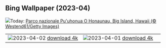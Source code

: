 ## Bing Wallpaper (2023-04)
![](https://www.bing.com/th?id=OHR.HonaunauNP_IT-IT4864415191_UHD.jpg&w=1000)Today: [Parco nazionale Pu'uhonua O Honaunau, Big Island, Hawaii  (© Westend61/Getty Images)](https://www.bing.com/th?id=OHR.HonaunauNP_IT-IT4864415191_UHD.jpg)

|      |      |      |
| :----: | :----: | :----: |
|![](https://www.bing.com/th?id=OHR.JavaBromo_IT-IT3947328382_UHD.jpg&pid=hp&w=384&h=216&rs=1&c=4)2023-04-02 [download 4k](https://www.bing.com/th?id=OHR.JavaBromo_IT-IT3947328382_UHD.jpg)|![](https://www.bing.com/th?id=OHR.FrogMonth_IT-IT3655283450_UHD.jpg&pid=hp&w=384&h=216&rs=1&c=4)2023-04-01 [download 4k](https://www.bing.com/th?id=OHR.FrogMonth_IT-IT3655283450_UHD.jpg)|